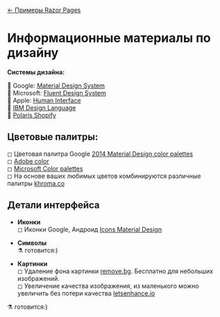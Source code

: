 [← Примеры Razor Pages](/README.md)  

# Информационные материалы по дизайну 
**Системы дизайна:**

📘 Google: [Material Design System](https://material.io/design/#swipe-to-refresh-swipe-to-refresh)  
📘 Microsoft: [Fluent Design System](https://www.microsoft.com/design/fluent/#/)  
📘 Apple: [Human Interface](https://developer.apple.com/design/)  
📘 [IBM Design Language](https://www.ibm.com/design/language/)  
📘 [Polaris Shopify](https://polaris.shopify.com/)  

## Цветовые палитры:  
 ◻ Цветовая палитра Google [2014 Material Design color palettes](https://material.io/design/color/the-color-system.html#tools-for-picking-colors)  
 ◻ [Adobe color](https://color.adobe.com/ru/explore)  
 ◻ [Microsoft Color palettes](https://developer.microsoft.com/en-us/fabric#/styles/web/colors/theme-slots)  
 ◻ На основе ваших любимых цветов комбинируются различные палитры [khroma.co](http://khroma.co/)  

## Детали интерфейса  
 * **Иконки**  
 ◻ Иконки Google, Андроид [Icons Material Design](https://material.io/resources/icons/?style=baseline)  
 
 * **Символы**  
 ⚗ готовится:)
 
 * **Картинки**  
 ◻ Удаление фона картинки [remove.bg](https://www.remove.bg/). Бесплатно для небольших изображений.  
 ◻ Увеличение качества изображения, из маленького можно увеличить без потери качества [letsenhance.io](https://letsenhance.io/)  


 
⚗ готовится:)

